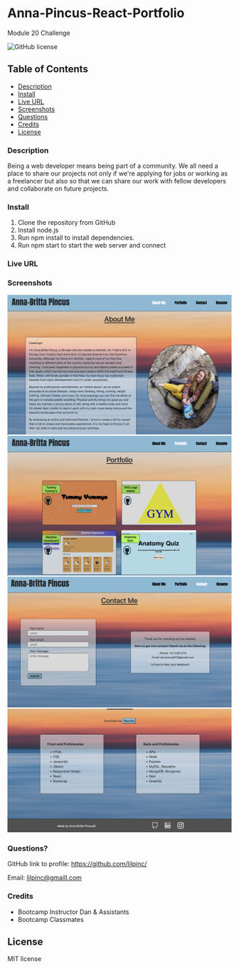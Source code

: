 # Anna-Pincus-React-Portfolio
Module 20 Challenge

 ![GitHub license](https://img.shields.io/badge/License-MIT-green.svg)


## Table of Contents

  * [Description](#description)
  * [Install](#install)
  * [Live URL](#live-url)
  * [Screenshots](#screenshots)
  * [Questions](#questions)
  * [Credits](#credits)
  * [License](#license)
  
### Description

Being a web developer means being part of a community. We all need a place to share our projects not only if we're applying for jobs or working as a freelancer but also so that we can share our work with fellow developers and collaborate on future projects.

### Install

1. Clone the repository from GitHub
2. Install node.js
3. Run npm install to install dependencies.
4. Run npm start to start the web server and connect

### Live URL

### Screenshots

![Screenshot](<public/Screen Shot 2023-11-19 at 5.50.56 PM.png>)
![Screenshot](<public/Screen Shot 2023-11-19 at 5.51.06 PM.png>)
![Screenshot](<public/Screen Shot 2023-11-19 at 5.51.09 PM.png>)
![Screenshot](<public/Screen Shot 2023-11-19 at 5.51.23 PM.png>)


### Questions?

GitHub link to profile: https://github.com/lilpinc/

Email: lilpinc@gmaill.com
 

### Credits

 - Bootcamp Instructor Dan & Assistants
 - Bootcamp Classmates 
  

## License 

 MIT license





